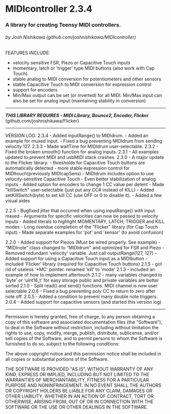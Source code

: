 # MIDIcontroller 2.3.4
### A library for creating Teensy MIDI controllers.
###### by Josh Nishikawa (github.com/joshnishikawa/MIDIcontroller)

 FEATURES INCLUDE:
  - velocity sensitive FSR, Piezo or Capacitive Touch inputs
  - momentary, latch or 'trigger' type MIDI buttons (also work with Cap Touch) 
  - stable analog to MIDI conversion for potentiometers and other sensors
  - stable Capacitive Touch to MIDI conversion for expression control
  - support for encoders
  - Min/Max output can be set (or inverted) for all MIDI. Min/Max input
      can also be set for analog input (maintaining stability in conversion)
___
***THIS LIBRARY REQUIRES - MIDI Library, Bounce2, Encoder, Flicker***
(github.com/joshnishikawa/Flicker)
___

VERSION LOG:
  2.3.4 - Added inputRange() to MIDIdrum.
        - Added an example for muxed input.
        - Fixed a bug preventing MIDIdrum from sending velocity 127.
  2.3.3 - Made waitTime for MIDIdrum user-selectable.
  2.3.2 - Fixed the broken smooth() function for analog inputs.
  2.3.1 - All examples updated to prevent MIDI and usbMIDI stack crashes.
  2.3.0 - A major update to the Flicker library:
          - thresholds for Capacitive Touch buttons are automatically detected 
          - more stable expression control for MIDItouch(previously MIDIcapSens)
          - MIDIdrum includes option to use velocity-sensitive Capacitive Touch
        - Even better stabilization of analog inputs
        - Added option for encoders to change 1 CC value per detent
        - Made "killSwitch" user-selectable (just put any CC# instead of KILL)
        - Added setKillSwitch(byte) to set kill CC (use OFF or 0 to disable it).
        - Added a few visual aides
        
  2.2.5 - Bugfixed jitter that occurred when using inputRange() with input maxed
        - Arguments for specific velocities can now be passed to velocity inputs
        - Added literals to highlight MOMENTARY, LATCH, TRIGGER and KILL modes
        - Long overdue completion of the "Flicker" library (for Cap Touch input)
        - Made separate examples for 'pot' and 'sensor' (to avoid confusion)
        
  2.2.0 - Added support for Piezos (Must be wired properly. See example)
        - "MIDInote" class changed to "MIDIdrum" and optimized for FSR and Piezo
        - Removed redundant 'velocity' variable. Just call outputRange(127, 127)
        - Added support for using a Capacitive Touch input as a MIDIbutton
        - Included 'Flicker' library (required for Capacitive Touch buttons)
  2.1.5 - got rid of useless '*MC' pointer. renamed 'kill' to 'mode'
  2.1.3 - included an example of how to implement aftertouch
  2.1.2 - many variables changed to 'byte' or 'uint16_t' for easy storage
          public and private variables are better sorted
  2.1.0 - Split read() and send() functions. MIDI channel is now user selectable
  2.0.6 - Fixed a bug preventing poly CC to return to zero after note off.
  2.0.5 - Added a condition to prevent many double note triggers.
  2.0.4 - Added support for capacitive sensors (and started this version log)
___  

Permission is hereby granted, free of charge, to any person obtaining a copy
of this software and associated documentation files (the "Software"), to deal
in the Software without restriction, including without limitation the rights
to use, copy, modify, merge, publish, distribute, sublicense, and/or sell
copies of the Software, and to permit persons to whom the Software is
furnished to do so, subject to the following conditions:
  
The above copyright notice and this permission notice shall be included in
all copies or substantial portions of the Software.
  
THE SOFTWARE IS PROVIDED "AS IS", WITHOUT WARRANTY OF ANY KIND, EXPRESS OR
IMPLIED, INCLUDING BUT NOT LIMITED TO THE WARRANTIES OF MERCHANTABILITY,
FITNESS FOR A PARTICULAR PURPOSE AND NONINFRINGEMENT. IN NO EVENT SHALL THE
AUTHORS OR COPYRIGHT HOLDERS BE LIABLE FOR ANY CLAIM, DAMAGES OR OTHER
LIABILITY, WHETHER IN AN ACTION OF CONTRACT, TORT OR OTHERWISE, ARISING FROM,
OUT OF OR IN CONNECTION WITH THE SOFTWARE OR THE USE OR OTHER DEALINGS IN
THE SOFTWARE.
